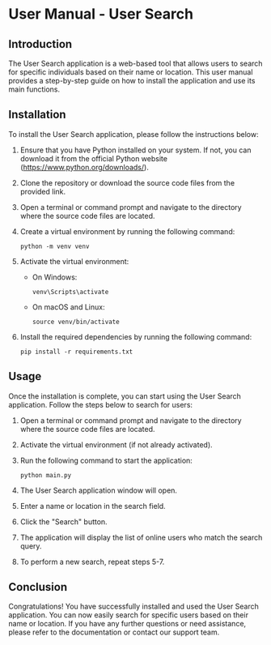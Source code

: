 # User Manual - User Search

## Introduction

The User Search application is a web-based tool that allows users to search for specific individuals based on their name or location. This user manual provides a step-by-step guide on how to install the application and use its main functions.

## Installation

To install the User Search application, please follow the instructions below:

1. Ensure that you have Python installed on your system. If not, you can download it from the official Python website (https://www.python.org/downloads/).

2. Clone the repository or download the source code files from the provided link.

3. Open a terminal or command prompt and navigate to the directory where the source code files are located.

4. Create a virtual environment by running the following command:

   ```
   python -m venv venv
   ```

5. Activate the virtual environment:

   - On Windows:
     ```
     venv\Scripts\activate
     ```

   - On macOS and Linux:
     ```
     source venv/bin/activate
     ```

6. Install the required dependencies by running the following command:

   ```
   pip install -r requirements.txt
   ```

## Usage

Once the installation is complete, you can start using the User Search application. Follow the steps below to search for users:

1. Open a terminal or command prompt and navigate to the directory where the source code files are located.

2. Activate the virtual environment (if not already activated).

3. Run the following command to start the application:

   ```
   python main.py
   ```

4. The User Search application window will open.

5. Enter a name or location in the search field.

6. Click the "Search" button.

7. The application will display the list of online users who match the search query.

8. To perform a new search, repeat steps 5-7.

## Conclusion

Congratulations! You have successfully installed and used the User Search application. You can now easily search for specific users based on their name or location. If you have any further questions or need assistance, please refer to the documentation or contact our support team.